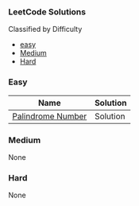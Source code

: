 ### LeetCode Solutions
Classified by Difficulty
* [easy](#easy)
* [Medium](#Medium)
* [Hard](#hard)

### Easy
| Name   									|  Solution 				|
|-------------------------------------------------------------------------------|---------------------------------------|
|[Palindrome Number](https://oj.leetcode.com/problems/palindrome-number/)	| Solution				|

### Medium
None
### Hard
None
